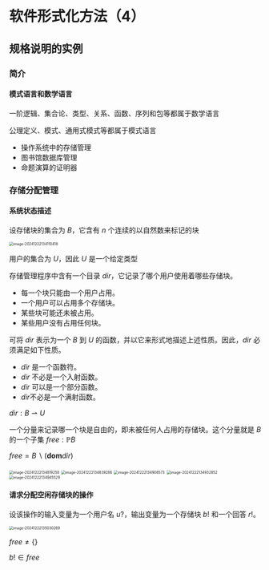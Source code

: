 # 软件形式化方法（4）

## 规格说明的实例

### 简介

#### 模式语言和数学语言

一阶逻辑、集合论、类型、关系、函数、序列和包等都属于数学语言

公理定义、模式、通用式模式等都属于模式语言

- 操作系统中的存储管理
- 图书馆数据库管理
- 命题演算的证明器

### 存储分配管理

#### 系统状态描述

设存储块的集合为 $B$，它含有 $n$ 个连续的以自然数来标记的块

<img src="http://public.file.lvshuhuai.cn/images\image-20241222134110418.png" alt="image-20241222134110418" style="zoom:50%;" />

用户的集合为 $U$，因此 $U$ 是一个给定类型

存储管理程序中含有一个目录 $dir$​，它记录了哪个用户使用着哪些存储块。

- 每一个块只能由一个用户占用。
- 一个用户可以占用多个存储块。
- 某些块可能还未被占用。
- 某些用户没有占用任何块。

可将 $dir$ 表示为一个 $B$ 到 $U$ 的函数，并以它来形式地描述上述性质。因此，$dir$ 必须满足如下性质。

- $dir$ 是一个函数符。
- $dir$ 不必是一个入射函数。
- $dir$ 可以是一个部分函数。
- $dir$​ 不必是一个满射函数。

$dir:B\rightharpoonup  U$​

一个分量来记录哪一个块是自由的，即未被任何人占用的存储块。这个分量就是 $B$ 的一个子集 $free:\mathbb P B$

$free=B\backslash(\mathbf{dom}dir)$

<img src="http://public.file.lvshuhuai.cn/images\image-20241222134819258.png" alt="image-20241222134819258" style="zoom:50%;" />

<img src="http://public.file.lvshuhuai.cn/images\image-20241222134839286.png" alt="image-20241222134839286" style="zoom:50%;" />

<img src="http://public.file.lvshuhuai.cn/images\image-20241222134908573.png" alt="image-20241222134908573" style="zoom:50%;" />

<img src="http://public.file.lvshuhuai.cn/images\image-20241222134932852.png" alt="image-20241222134932852" style="zoom:50%;" />

<img src="http://public.file.lvshuhuai.cn/images\image-20241222134945529.png" alt="image-20241222134945529" style="zoom:50%;" />

#### 请求分配空闲存储块的操作

设该操作的输入变量为一个用户名 $u?$，输出变量为一个存储块 $b!$ 和一个回答 $r!$。

<img src="http://public.file.lvshuhuai.cn/images\image-20241222135030269.png" alt="image-20241222135030269" style="zoom:50%;" />

$free\ne \lbrace\rbrace$

$b!\in free$

